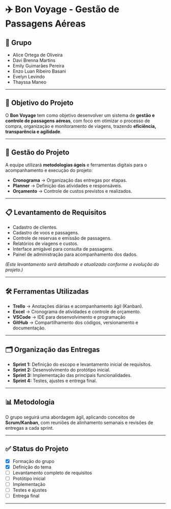 # ✈️ Bon Voyage - Gestão de Passagens Aéreas  

## 👥 Grupo
- Alice Ortega de Oliveira  
- Davi Brenna Martins  
- Emily Guimarães Pereira  
- Enzo Luan Ribeiro Basani  
- Evelyn Levindo  
- Thayssa Maneo  

---

## 🎯 Objetivo do Projeto
O **Bon Voyage** tem como objetivo desenvolver um sistema de **gestão e controle de passagens aéreas**, com foco em otimizar o processo de compra, organização e monitoramento de viagens, trazendo **eficiência, transparência e agilidade**.  

---

## 📌 Gestão do Projeto
A equipe utilizará **metodologias ágeis** e ferramentas digitais para o acompanhamento e execução do projeto:  

- **Cronograma** → Organização das entregas por etapas.  
- **Planner** → Definição das atividades e responsáveis.  
- **Orçamento** → Controle de custos previstos e realizados.  

---

## 📋 Levantamento de Requisitos
- Cadastro de clientes.  
- Cadastro de voos e passagens.  
- Controle de reservas e emissão de passagens.  
- Relatórios de viagens e custos.  
- Interface amigável para consulta de passagens.  
- Painel de administração para acompanhamento dos dados.  

*(Este levantamento será detalhado e atualizado conforme a evolução do projeto.)*  

---

## 🛠️ Ferramentas Utilizadas
- **Trello** → Anotações diárias e acompanhamento ágil (Kanban).  
- **Excel** → Cronograma de atividades e controle de orçamento.
- **VSCode** -> IDE para desenvolvimento e programação
- **GitHub** → Compartilhamento dos códigos, versionamento e documentação.  

---

## 🗂️ Organização das Entregas
- **Sprint 1:** Definição do escopo e levantamento inicial de requisitos.  
- **Sprint 2:** Desenvolvimento do protótipo inicial.  
- **Sprint 3:** Implementação das principais funcionalidades.  
- **Sprint 4:** Testes, ajustes e entrega final.  

---

## 📊 Metodologia
O grupo seguirá uma abordagem ágil, aplicando conceitos de **Scrum/Kanban**, com reuniões de alinhamento semanais e revisões de entregas a cada sprint.  

---

## ✅ Status do Projeto
- [x] Formação do grupo  
- [x] Definição do tema  
- [ ] Levantamento completo de requisitos  
- [ ] Protótipo inicial  
- [ ] Implementação  
- [ ] Testes e ajustes  
- [ ] Entrega final  

---
